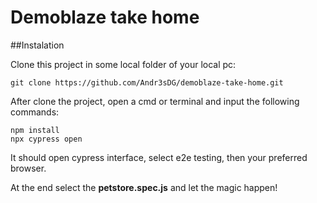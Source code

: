 # Demoblaze take home

##Instalation

Clone this project in some local folder of your local pc:
```
git clone https://github.com/Andr3sDG/demoblaze-take-home.git
```

After clone the project, open a cmd or terminal and input the following commands:
```
npm install
npx cypress open
```

It should open cypress interface, select e2e testing, then your preferred browser.

At the end select the **petstore.spec.js** and let the magic happen!
